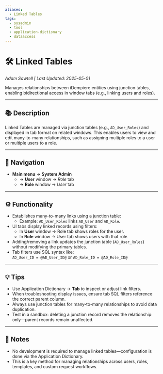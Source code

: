 ```yaml
---
aliases:
  - Linked Tables
tags:
  - sysadmin
  - tool
  - application-dictionary
  - dataaccess
---
```


# 🛠️ Linked Tables

*Adam Sawtell | Last Updated: 2025-05-01*

Manages relationships between iDempiere entities using junction tables, enabling bidirectional access in window tabs (e.g., linking users and roles).

---

## 📚 Description  
Linked Tables are managed via junction tables (e.g., `AD_User_Roles`) and displayed in tab format on related windows. This enables users to view and edit many-to-many relationships, such as assigning multiple roles to a user or multiple users to a role.

---

## 🧭 Navigation  
- **Main menu** → **System Admin**  
  - → **User** window → *Role* tab  
  - → **Role** window → *User* tab

---

## ⚙️ Functionality  
- Establishes many-to-many links using a junction table:
  - Example: `AD_User_Roles` links `AD_User` and `AD_Role`.
- UI tabs display linked records using filters:
  - In **User** window → Role tab shows roles for the user.
  - In **Role** window → User tab shows users with that role.
- Adding/removing a link updates the junction table (`AD_User_Roles`) without modifying the primary tables.
- Tab filters use SQL syntax like:  
  `AD_User_ID = @AD_User_ID@` or `AD_Role_ID = @AD_Role_ID@`

---

## 💡 Tips  
- Use Application Dictionary → **Tab** to inspect or adjust link filters.  
- When troubleshooting display issues, ensure tab SQL filters reference the correct parent column.  
- Always use junction tables for many-to-many relationships to avoid data duplication.  
- Test in a sandbox: deleting a junction record removes the relationship only—parent records remain unaffected.

---

## 📝 Notes  
- No development is required to manage linked tables—configuration is done via the Application Dictionary.  
- This is a key method for managing relationships across users, roles, templates, and custom request workflows.

